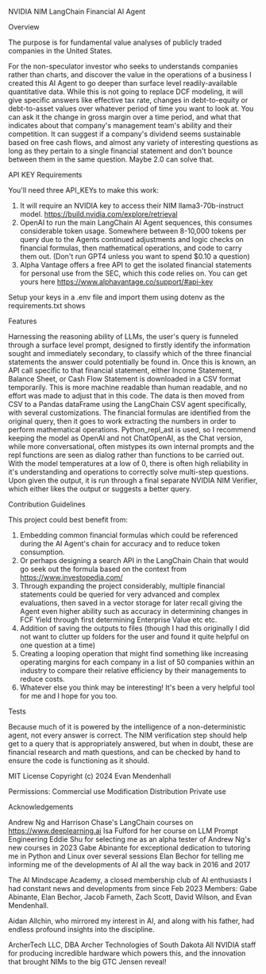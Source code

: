NVIDIA NIM LangChain Financial AI Agent

Overview

The purpose is for fundamental value analyses of publicly traded companies in the United States.

For the non-speculator investor who seeks to understands companies rather than charts, and discover the value in the operations of a business I created this AI Agent to go deeper than surface level readily-available quantitative data. While this is not going to
replace DCF modeling, it will give specific answers like effective tax rate, changes in debt-to-equity or debt-to-asset values over whatever period of time you want to look at. You can ask it the change in gross margin over a time period, and what that indicates about
that company's management team's ability and their competition. It can suggest if a company's dividend seems sustainable based on free cash flows, and almost any variety of interesting questions as long as they pertain to a single financial statement and
don't bounce between them in the same question. Maybe 2.0 can solve that.

API KEY Requirements

You'll need three API_KEYs to make this work:
1. It will require an NVIDIA key to access their NIM llama3-70b-instruct model. https://build.nvidia.com/explore/retrieval
2. OpenAI to run the main LangChain AI Agent sequences, this consumes considerable token usage. Somewhere between 8-10,000 tokens per query due to the Agents continued adjustments and logic checks on financial formulas, then mathematical operations, and code to carry them out. (Don't run GPT4 unless you want to spend $0.10 a question)
3. Alpha Vantage offers a free API to get the isolated financial statements for personal use from the SEC, which this code relies on. You can get yours here https://www.alphavantage.co/support/#api-key

Setup your keys in a .env file and import them using dotenv as the requirements.txt shows


Features

Harnessing the reasoning ability of LLMs, the user's query is funneled through a surface level prompt, designed to firstly identify the information sought and immediately secondary, to classify which of the three financial statements the answer could potentially be found in.
Once this is known, an API call specific to that financial statement, either Income Statement, Balance Sheet, or Cash Flow Statement is downloaded in a CSV format temporarily. This is more machine readable than human readable, and no effort was made to adjust that in this code.
The data is then moved from CSV to a Pandas dataFrame using the LangChain CSV agent specifically, with several customizations. The financial formulas are identified from the original query, then it goes to work extracting the numbers in order to perform mathematical operations.
Python_repl_ast is used, so I recommend keeping the model as OpenAI and not ChatOpenAI, as the Chat version, while more conversational, often mistypes its own internal prompts and the repl functions are seen as dialog rather than functions to be carried out. With the model
temperatures at a low of 0, there is often high reliability in it's understanding and operations to correctly solve multi-step questions. Upon given the output, it is run through a final separate NVIDIA NIM Verifier, which either likes the output or suggests a better query.

Contribution Guidelines

This project could best benefit from:
1. Embedding common financial formulas which could be referenced during the AI Agent's chain for accuracy and to reduce token consumption.
2. Or perhaps designing a search API in the LangChain Chain that would go seek out the formula based on the context from https://www.investopedia.com/
3. Through expanding the project considerably, multiple financial statements could be queried for very advanced and complex evaluations, then saved in a vector storage for later recall giving the Agent even higher ability such as accuracy in determining changes in FCF Yield through first determining Enterprise Value etc etc.
4. Addition of saving the outputs to files (though I had this originally I did not want to clutter up folders for the user and found it quite helpful on one question at a time)
5. Creating a looping operation that might find something like increasing operating margins for each company in a list of 50 companies within an industry to compare their relative efficiency by their managements to reduce costs.
6. Whatever else you think may be interesting! It's been a very helpful tool for me and I hope for you too.

Tests

Because much of it is powered by the intelligence of a non-deterministic agent, not every answer is correct. The NIM verification step should help get to a query that is appropriately answered, but when in doubt, these are financial research and math questions, and can be checked by hand to ensure the code is functioning as it should.

MIT License
Copyright (c) 2024 Evan Mendenhall

Permissions: 
Commercial use
Modification
Distribution
Private use

Acknowledgements

Andrew Ng and Harrison Chase's LangChain courses on https://www.deeplearning.ai
Isa Fulford for her course on LLM Prompt Engineering
Eddie Shu for selecting me as an alpha tester of Andrew Ng's new courses in 2023
Gabe Abinante for exceptional dedication to tutoring me in Python and Linux over several sessions
Elan Bechor for telling me informing me of the developments of AI all the way back in 2016 and 2017

The AI Mindscape Academy, a closed membership club of AI enthusiasts I had constant news and developments from since Feb 2023
Members: Gabe Abinante, Elan Bechor, Jacob Farneth, Zach Scott, David Wilson, and Evan Mendenhall.

Aidan Allchin, who mirrored my interest in AI, and along with his father, had endless profound insights into the discipline. 

ArcherTech LLC, DBA Archer Technologies of South Dakota
All NVIDIA staff for producing incredible hardware which powers this, and the innovation that brought NIMs to the big GTC Jensen reveal!
